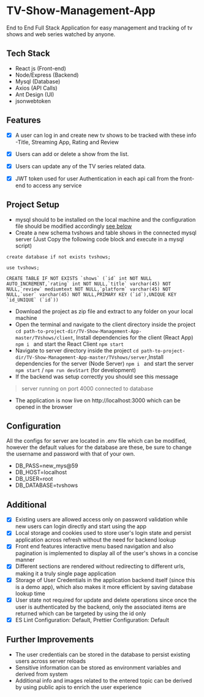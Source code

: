 # TV-Show-Management-App
End to End Full Stack Application for easy management and tracking of tv shows and web series watched by anyone.

## Tech Stack

- React js (Front-end)
- Node/Express (Backend)
- Mysql (Database)
- Axios (API Calls)
- Ant Design (UI)
- jsonwebtoken

## Features

- [x]	A user can log in and create new tv shows to be tracked with these info -Title, Streaming App, Rating and Review
- [x]	Users can add or delete a show from the list. 
- [x]	Users can update any of the TV series related data.
- [x]	JWT token used for user Authentication in each api call from the front-end to access any service 



## Project Setup

-  mysql should to be installed on the local machine and the configuration file should be modified accordingly [see below](#configuration)
- Create a new schema tvshows and table shows in the connected mysql server (Just Copy the following code block and execute in a mysql script)
``` 
create database if not exists tvshows;

use tvshows;

CREATE TABLE IF NOT EXISTS `shows` (`id` int NOT NULL AUTO_INCREMENT,`rating` int NOT NULL,`title` varchar(45) NOT NULL,`review` mediumtext NOT NULL,`platform` varchar(45) NOT NULL,`user` varchar(45) NOT NULL,PRIMARY KEY (`id`),UNIQUE KEY `id_UNIQUE` (`id`))
```
- Download the project as zip file and extract to any folder on your local machine
- Open the terminal and navigate to the client directory inside the project `cd path-to-project-dir/TV-Show-Management-App-master/TVshows/client`, Install dependencies for the client (React App) `npm i ` and start the React Client `npm start`
- Navigate to server directory inside the project `cd path-to-project-dir/TV-Show-Management-App-master/TVshows/server`,Install dependencies for the server (Node Server) `npm i ` and start the server `npm start` / `npm run devStart` (for development)
- If the backend was setup correctly you should see this message
> server running on port 4000
> connected to database
- The application is now live on http://localhost:3000 which can be opened in the browser

## Configuration 

All the configs for server are located in .env file which can be modified, however the default values for the database are these, be sure to change the username and password with that of your own.

- DB_PASS=new_mys@59
- DB_HOST=localhost
- DB_USER=root
- DB_DATABASE=tvshows


## Additional

- [x] Existing users are allowed access only on password validation while new users can login directly and start using the app
- [x] Local storage and cookies used to store user's login state and persist application across refresh without the need for backend lookup
- [x] Front end features interactive menu based navigation and also pagination is implemented to display all of the user's shows in a concise manner
- [x] Different sections are rendered without redirecting to different urls, making it a truly single page application
- [x] Storage of User Credentials in the application backend itself (since this is a demo app), which also makes it more efficient by saving database lookup time
- [x] User state not required for update and delete operations since once the user is authenticated by the backend, only the associated items are returned which can be targeted by using the id only
- [x] ES Lint Configuration: Default, Prettier Configuration: Default  

## Further Improvements

- The user credentials can be stored in the database to persist existing users across server reloads
- Sensitive information can be stored as environment variables and derived from system
- Additional info and images related to the entered topic can be derived by using public apis to enrich the user experience

